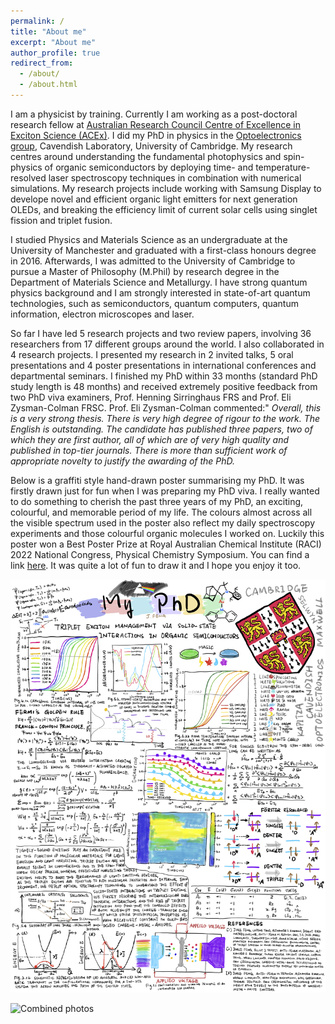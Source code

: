```yaml
---
permalink: /
title: "About me"
excerpt: "About me"
author_profile: true
redirect_from: 
  - /about/
  - /about.html
---
```


I am a physicist by training. Currently I am working as a post-doctoral research fellow at [Australian Research Council Centre of Excellence in Exciton Science (ACEx)](https://excitonscience.com/home). I did my PhD in physics in the [Optoelectronics group](https://www.oe.phy.cam.ac.uk/), Cavendish Laboratory, University of Cambridge. My research centres around understanding the fundamental photophysics and spin-physics of organic semiconductors by deploying time- and temperature-resolved laser spectroscopy techniques in combination with numerical simulations. My research projects include working with Samsung Display to develope novel and efficient organic light emitters for next generation OLEDs, and breaking the efficiency limit of current solar cells using singlet fission and triplet fusion.

<!-- My current research project is working with Prof. Timothy Schmidt to explore the bi-excitonic interactions which bridge the conversion between spin-singlet and spin-triplet excitons in singlet fission and triplet-triplet annihilation of organic molecules. These processes can be harnessed to improve the efficiency of conventional inorganic solar cells, such as silicon, and to break the Shockley-Queisser limit on the efficiency of single-junction photovoltaics. During my PhD, I investigated the effects of solid-state interactions on spin-triplet excitons in a new family of organometallic light emitters, carbene-metal-amides (CMAs) with Prof. Neil Greenham and Dr. Dan Credgington. The intended application is the development of efficient and stable organic LED (OLED) light sources based on thin-film organic semiconductors, particularly in the blue spectral region. -->

I studied Physics and Materials Science as an undergraduate at the University of Manchester and graduated with a first-class honours degree in 2016. Afterwards, I was admitted to the University of Cambridge to pursue a Master of Philosophy (M.Phil) by research degree in the Department of Materials Science and Metallurgy. I have strong quantum physics background and I am strongly interested in state-of-art quantum technologies, such as semiconductors, quantum computers, quantum information, electron microscopes and laser.

So far I have led 5 research projects and two review papers, involving 36 researchers from 17 different groups around the world. I also collaborated in 4 research projects. I presented my research in 2 invited talks, 5 oral presentations and 4 poster presentations in international conferences and departmental seminars. I finished my PhD within 33 months (standard PhD study length is 48 months) and received extremely positive feedback from two PhD viva examiners, Prof. Henning Sirringhaus FRS and Prof. Eli Zysman-Colman FRSC. Prof. Eli Zysman-Colman commented:" *Overall, this is a very strong thesis. There is very high degree of rigour to the work. The English is outstanding. The candidate has published three papers, two of which they are first author, all of which are of very high quality and published in top-tier journals. There is more than sufficient work of appropriate novelty to justify the awarding of the PhD.*

Below is a graffiti style hand-drawn poster summarising my PhD. It was firstly drawn just for fun when I was preparing my PhD viva. I really wanted to do something to cherish the past three years of my PhD, an exciting, colourful, and memorable period of my life. The colours almost across all the visible spectrum used in the poster also reflect my daily spectroscopy experiments and those colourful organic molecules I worked on. Luckily this poster won a Best Poster Prize at Royal Australian Chemical Institute (RACI) 2022 National Congress, Physical Chemistry Symposium. You can find a link [here](https://www.raci2022.com/prize-winners/). It was quite a lot of fun to draw it and I hope you enjoy it too.

![My PhD poster](/images/My_PhD_poster.png)

![Combined photos](/images/combined.png)

<!-- This is the front page of a website that is powered by the [academicpages template](https://github.com/academicpages/academicpages.github.io) and hosted on GitHub pages. [GitHub pages](https://pages.github.com) is a free service in which websites are built and hosted from code and data stored in a GitHub repository, automatically updating when a new commit is made to the respository. This template was forked from the [Minimal Mistakes Jekyll Theme](https://mmistakes.github.io/minimal-mistakes/) created by Michael Rose, and then extended to support the kinds of content that academics have: publications, talks, teaching, a portfolio, blog posts, and a dynamically-generated CV. You can fork [this repository](https://github.com/academicpages/academicpages.github.io) right now, modify the configuration and markdown files, add your own PDFs and other content, and have your own site for free, with no ads! An older version of this template powers my own personal website at [stuartgeiger.com](http://stuartgeiger.com), which uses [this Github repository](https://github.com/staeiou/staeiou.github.io).

A data-driven personal website
======
Like many other Jekyll-based GitHub Pages templates, academicpages makes you separate the website's content from its form. The content & metadata of your website are in structured markdown files, while various other files constitute the theme, specifying how to transform that content & metadata into HTML pages. You keep these various markdown (.md), YAML (.yml), HTML, and CSS files in a public GitHub repository. Each time you commit and push an update to the repository, the [GitHub pages](https://pages.github.com/) service creates static HTML pages based on these files, which are hosted on GitHub's servers free of charge.

Many of the features of dynamic content management systems (like Wordpress) can be achieved in this fashion, using a fraction of the computational resources and with far less vulnerability to hacking and DDoSing. You can also modify the theme to your heart's content without touching the content of your site. If you get to a point where you've broken something in Jekyll/HTML/CSS beyond repair, your markdown files describing your talks, publications, etc. are safe. You can rollback the changes or even delete the repository and start over -- just be sure to save the markdown files! Finally, you can also write scripts that process the structured data on the site, such as [this one](https://github.com/academicpages/academicpages.github.io/blob/master/talkmap.ipynb) that analyzes metadata in pages about talks to display [a map of every location you've given a talk](https://philipjialefeng.github.io/talkmap.html).

Getting started
======
1. Register a GitHub account if you don't have one and confirm your e-mail (required!)
1. Fork [this repository](https://github.com/academicpages/academicpages.github.io) by clicking the "fork" button in the top right. 
1. Go to the repository's settings (rightmost item in the tabs that start with "Code", should be below "Unwatch"). Rename the repository "[your GitHub username].github.io", which will also be your website's URL.
1. Set site-wide configuration and create content & metadata (see below -- also see [this set of diffs](http://archive.is/3TPas) showing what files were changed to set up [an example site](https://getorg-testacct.github.io) for a user with the username "getorg-testacct")
1. Upload any files (like PDFs, .zip files, etc.) to the files/ directory. They will appear at https://[your GitHub username].github.io/files/example.pdf.  
1. Check status by going to the repository settings, in the "GitHub pages" section

Site-wide configuration
------
The main configuration file for the site is in the base directory in [_config.yml](https://github.com/academicpages/academicpages.github.io/blob/master/_config.yml), which defines the content in the sidebars and other site-wide features. You will need to replace the default variables with ones about yourself and your site's github repository. The configuration file for the top menu is in [_data/navigation.yml](https://github.com/academicpages/academicpages.github.io/blob/master/_data/navigation.yml). For example, if you don't have a portfolio or blog posts, you can remove those items from that navigation.yml file to remove them from the header. 

Create content & metadata
------
For site content, there is one markdown file for each type of content, which are stored in directories like _publications, _talks, _posts, _teaching, or _pages. For example, each talk is a markdown file in the [_talks directory](https://github.com/academicpages/academicpages.github.io/tree/master/_talks). At the top of each markdown file is structured data in YAML about the talk, which the theme will parse to do lots of cool stuff. The same structured data about a talk is used to generate the list of talks on the [Talks page](https://academicpages.github.io/talks), each [individual page](https://academicpages.github.io/talks/2012-03-01-talk-1) for specific talks, the talks section for the [CV page](https://academicpages.github.io/cv), and the [map of places you've given a talk](https://academicpages.github.io/talkmap.html) (if you run this [python file](https://github.com/academicpages/academicpages.github.io/blob/master/talkmap.py) or [Jupyter notebook](https://github.com/academicpages/academicpages.github.io/blob/master/talkmap.ipynb), which creates the HTML for the map based on the contents of the _talks directory).

**Markdown generator**

I have also created [a set of Jupyter notebooks](https://github.com/academicpages/academicpages.github.io/tree/master/markdown_generator
) that converts a CSV containing structured data about talks or presentations into individual markdown files that will be properly formatted for the academicpages template. The sample CSVs in that directory are the ones I used to create my own personal website at stuartgeiger.com. My usual workflow is that I keep a spreadsheet of my publications and talks, then run the code in these notebooks to generate the markdown files, then commit and push them to the GitHub repository.

How to edit your site's GitHub repository
------
Many people use a git client to create files on their local computer and then push them to GitHub's servers. If you are not familiar with git, you can directly edit these configuration and markdown files directly in the github.com interface. Navigate to a file (like [this one](https://github.com/academicpages/academicpages.github.io/blob/master/_talks/2012-03-01-talk-1.md) and click the pencil icon in the top right of the content preview (to the right of the "Raw | Blame | History" buttons). You can delete a file by clicking the trashcan icon to the right of the pencil icon. You can also create new files or upload files by navigating to a directory and clicking the "Create new file" or "Upload files" buttons. 

Example: editing a markdown file for a talk
![Editing a markdown file for a talk](/images/editing-talk.png)

For more info
------
More info about configuring academicpages can be found in [the guide](https://academicpages.github.io/markdown/). The [guides for the Minimal Mistakes theme](https://mmistakes.github.io/minimal-mistakes/docs/configuration/) (which this theme was forked from) might also be helpful. -->
